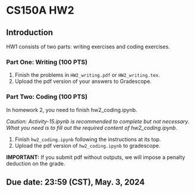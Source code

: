 # CS150A HW2

## Introduction

HW1 consists of two parts: writing exercises and coding exercises.

### Part One: Writing (100 PTS)

1. Finish the problems in `HW2_writing.pdf` or `HW2_writing.tex`.
2. Upload the pdf version of your answers to Gradescope.

### Part Two: Coding (100 PTS)
In homework 2, you need to finish hw2_coding.ipynb.

*Caution: Activity-15.ipynb is recommended to complete but not necessary. What
you need is to fill out the required content of hw2_coding.ipynb.*

1. Finish `hw2_coding.ipynb` following the instructions at its top. 
2. Upload the pdf version of `hw2_coding.ipynb` to gradescope.

**IMPORTANT:** If you submit pdf without outputs, we will impose a penalty deduction on the grade.

## Due date: 23:59 (CST), May. 3, 2024


